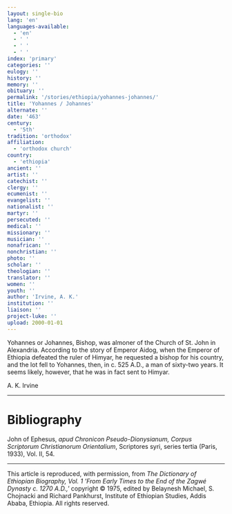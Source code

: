 ```yaml
---
layout: single-bio
lang: 'en'
languages-available:
  - 'en'
  - ' '
  - ' '
  - ' '
index: 'primary'
categories: ''
eulogy: ''
history: ''
memory: ''
obituary: ''
permalink: '/stories/ethiopia/yohannes-johannes/'
title: 'Yohannes / Johannes'
alternate: ''
date: '463'
century:
  - '5th'
tradition: 'orthodox'
affiliation:
  - 'orthodox church'
country:
  - 'ethiopia'
ancient: ''
artist: ''
catechist: ''
clergy: ''
ecumenist: ''
evangelist: ''
nationalist: ''
martyr: ''
persecuted: ''
medical: ''
missionary: ''
musician: ''
nonafrican: ''
nonchristian: ''
photo: ''
scholar: ''
theologian: ''
translator: ''
women: ''
youth: ''
author: 'Irvine, A. K.'
institution: ''
liaison: ''
project-luke: ''
upload: 2000-01-01
---
```



Yohannes or Johannes, Bishop, was almoner of the Church of St. John in Alexandria. According to the story of Emperor Aidog, when the Emperor of Ethiopia defeated the ruler of Himyar, he requested a bishop for his country, and the lot fell to Yohannes, then, in c. 525 A.D., a man of sixty-two years. It seems likely, however, that he was in fact sent to Himyar.

A. K. Irvine

---

# Bibliography

John of Ephesus, *apud Chronicon Pseudo-Dionysianum,* *Corpus Scriptorum Christianorum Orientalium*, Scriptores syri, series tertia (Paris, 1933), Vol. II, 54.

---

This article is reproduced, with permission, from *The Dictionary of Ethiopian Biography, Vol. 1 'From Early Times to the End of the Zagwé Dynasty c. 1270 A.D.,'* copyright &copy; 1975, edited by Belaynesh Michael, S. Chojnacki and Richard Pankhurst, Institute of Ethiopian Studies, Addis Ababa, Ethiopia.  All rights reserved.